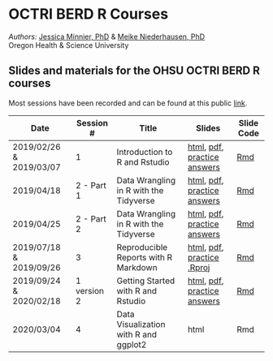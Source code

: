 # OCTRI BERD R Courses

*Authors:* [Jessica Minnier, PhD](https://github.com/jminnier) & [Meike Niederhausen, PhD](https://github.com/Niederhausen)  
Oregon Health & Science University

## Slides and materials for the OHSU OCTRI BERD R courses

Most sessions have been recorded and can be found at this public [link](https://echo360.org/section/aefe4e1c-c635-4a3b-bf99-ce6439184f5f/public).

Date | Session # | Title | Slides | Slide Code
---|---|---|---|---
2019/02/26 & 2019/03/07 | 1 | Introduction to R and Rstudio | [html](https://jminnier-berd-r-courses.netlify.com/01-getting-started/01_getting_started_slides.html), [pdf](https://jminnier-berd-r-courses.netlify.com/01-getting-started/01_getting_started_slides.pdf), [practice answers](https://jminnier-berd-r-courses.netlify.com/01-getting-started/01_getting_started_Practice_Answers.html) | [Rmd](01-getting-started/01_getting_started_slides.Rmd) 
2019/04/18 | 2 - Part 1 | Data Wrangling in R with the Tidyverse | [html](http://bit.ly/berd_tidy1), [pdf](http://bit.ly/berd_tidy1_pdf), [practice answers](https://jminnier-berd-r-courses.netlify.com/02-data-wrangling-tidyverse/02_data_wrangling_slides_part1_practice_solutions.html) | [Rmd](02-data-wrangling-tidyverse/02_data_wrangling_slides_part1.Rmd)
2019/04/25 | 2 - Part 2 | Data Wrangling in R with the Tidyverse | [html](https://jminnier-berd-r-courses.netlify.com/02-data-wrangling-tidyverse/02_data_wrangling_slides_part2.html), [pdf](https://jminnier-berd-r-courses.netlify.com/02-data-wrangling-tidyverse/02_data_wrangling_slides_part2.pdf), [practice answers](https://jminnier-berd-r-courses.netlify.com/02-data-wrangling-tidyverse/02_data_wrangling_slides_part2_practice_solutions.html) | [Rmd](02-data-wrangling-tidyverse/02_data_wrangling_slides_part2.Rmd) 
2019/07/18 & 2019/09/26 | 3 | Reproducible Reports with R Markdown | [html](https://jminnier-berd-r-courses.netlify.com/03-rmarkdown/03_rmarkdown_slides.html), [pdf](https://jminnier-berd-r-courses.netlify.com/03-rmarkdown/03_rmarkdown_slides.pdf), [practice .Rproj](https://github.com/jminnier/berd_rmarkdown_project) | [Rmd](03-rmarkdown/03_rmarkdown_slides.Rmd)
2019/09/24 & 2020/02/18 | 1 version 2 | Getting Started with R and Rstudio | [html](https://jminnier-berd-r-courses.netlify.com/01-getting-started-v2/01_getting_started_slides.html), [pdf](https://jminnier-berd-r-courses.netlify.com/01-getting-started-v2/01_getting_started_slides.pdf), [practice answers](https://jminnier-berd-r-courses.netlify.com/01-getting-started-v2/01_getting_started_Practice_Answers.html) | [Rmd](01-getting-started-v2/01_getting_started_slides.Rmd) 
2020/03/04 | 4 | Data Visualization with R and ggplot2 | html | Rmd

